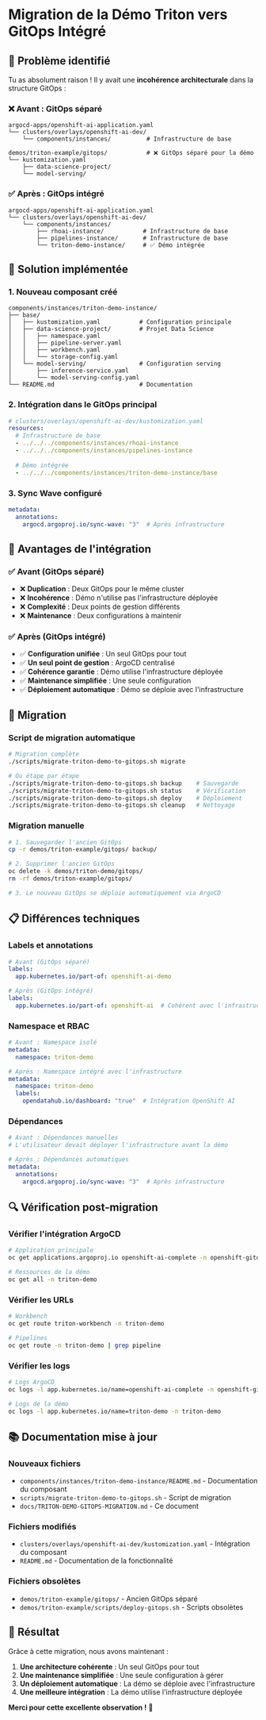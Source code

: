 # Migration de la Démo Triton vers GitOps Intégré

## 🎯 Problème identifié

Tu as absolument raison ! Il y avait une **incohérence architecturale** dans la structure GitOps :

### ❌ Avant : GitOps séparé
```
argocd-apps/openshift-ai-application.yaml
└── clusters/overlays/openshift-ai-dev/
    └── components/instances/          # Infrastructure de base

demos/triton-example/gitops/           # ❌ GitOps séparé pour la démo
└── kustomization.yaml
    ├── data-science-project/
    └── model-serving/
```

### ✅ Après : GitOps intégré
```
argocd-apps/openshift-ai-application.yaml
└── clusters/overlays/openshift-ai-dev/
    └── components/instances/
        ├── rhoai-instance/           # Infrastructure de base
        ├── pipelines-instance/       # Infrastructure de base
        └── triton-demo-instance/     # ✅ Démo intégrée
```

## 🔧 Solution implémentée

### 1. Nouveau composant créé
```
components/instances/triton-demo-instance/
├── base/
│   ├── kustomization.yaml           # Configuration principale
│   ├── data-science-project/        # Projet Data Science
│   │   ├── namespace.yaml
│   │   ├── pipeline-server.yaml
│   │   ├── workbench.yaml
│   │   └── storage-config.yaml
│   └── model-serving/               # Configuration serving
│       ├── inference-service.yaml
│       └── model-serving-config.yaml
└── README.md                        # Documentation
```

### 2. Intégration dans le GitOps principal
```yaml
# clusters/overlays/openshift-ai-dev/kustomization.yaml
resources:
  # Infrastructure de base
  - ../../../components/instances/rhoai-instance
  - ../../../components/instances/pipelines-instance
  
  # Démo intégrée
  - ../../../components/instances/triton-demo-instance/base
```

### 3. Sync Wave configuré
```yaml
metadata:
  annotations:
    argocd.argoproj.io/sync-wave: "3"  # Après infrastructure
```

## 🎯 Avantages de l'intégration

### ✅ Avant (GitOps séparé)
- ❌ **Duplication** : Deux GitOps pour le même cluster
- ❌ **Incohérence** : Démo n'utilise pas l'infrastructure déployée
- ❌ **Complexité** : Deux points de gestion différents
- ❌ **Maintenance** : Deux configurations à maintenir

### ✅ Après (GitOps intégré)
- ✅ **Configuration unifiée** : Un seul GitOps pour tout
- ✅ **Un seul point de gestion** : ArgoCD centralisé
- ✅ **Cohérence garantie** : Démo utilise l'infrastructure déployée
- ✅ **Maintenance simplifiée** : Une seule configuration
- ✅ **Déploiement automatique** : Démo se déploie avec l'infrastructure

## 🚀 Migration

### Script de migration automatique
```bash
# Migration complète
./scripts/migrate-triton-demo-to-gitops.sh migrate

# Ou étape par étape
./scripts/migrate-triton-demo-to-gitops.sh backup    # Sauvegarde
./scripts/migrate-triton-demo-to-gitops.sh status    # Vérification
./scripts/migrate-triton-demo-to-gitops.sh deploy    # Déploiement
./scripts/migrate-triton-demo-to-gitops.sh cleanup   # Nettoyage
```

### Migration manuelle
```bash
# 1. Sauvegarder l'ancien GitOps
cp -r demos/triton-example/gitops/ backup/

# 2. Supprimer l'ancien GitOps
oc delete -k demos/triton-demo/gitops/
rm -rf demos/triton-example/gitops/

# 3. Le nouveau GitOps se déploie automatiquement via ArgoCD
```

## 📋 Différences techniques

### Labels et annotations
```yaml
# Avant (GitOps séparé)
labels:
  app.kubernetes.io/part-of: openshift-ai-demo

# Après (GitOps intégré)
labels:
  app.kubernetes.io/part-of: openshift-ai  # Cohérent avec l'infrastructure
```

### Namespace et RBAC
```yaml
# Avant : Namespace isolé
metadata:
  namespace: triton-demo

# Après : Namespace intégré avec l'infrastructure
metadata:
  namespace: triton-demo
  labels:
    opendatahub.io/dashboard: "true"  # Intégration OpenShift AI
```

### Dépendances
```yaml
# Avant : Dépendances manuelles
# L'utilisateur devait déployer l'infrastructure avant la démo

# Après : Dépendances automatiques
metadata:
  annotations:
    argocd.argoproj.io/sync-wave: "3"  # Après infrastructure
```

## 🔍 Vérification post-migration

### Vérifier l'intégration ArgoCD
```bash
# Application principale
oc get applications.argoproj.io openshift-ai-complete -n openshift-gitops

# Ressources de la démo
oc get all -n triton-demo
```

### Vérifier les URLs
```bash
# Workbench
oc get route triton-workbench -n triton-demo

# Pipelines
oc get route -n triton-demo | grep pipeline
```

### Vérifier les logs
```bash
# Logs ArgoCD
oc logs -l app.kubernetes.io/name=openshift-ai-complete -n openshift-gitops

# Logs de la démo
oc logs -l app.kubernetes.io/name=triton-demo -n triton-demo
```

## 📚 Documentation mise à jour

### Nouveaux fichiers
- `components/instances/triton-demo-instance/README.md` - Documentation du composant
- `scripts/migrate-triton-demo-to-gitops.sh` - Script de migration
- `docs/TRITON-DEMO-GITOPS-MIGRATION.md` - Ce document

### Fichiers modifiés
- `clusters/overlays/openshift-ai-dev/kustomization.yaml` - Intégration du composant
- `README.md` - Documentation de la fonctionnalité

### Fichiers obsolètes
- `demos/triton-example/gitops/` - Ancien GitOps séparé
- `demos/triton-example/scripts/deploy-gitops.sh` - Scripts obsolètes

## 🎉 Résultat

Grâce à cette migration, nous avons maintenant :

1. **Une architecture cohérente** : Un seul GitOps pour tout
2. **Une maintenance simplifiée** : Une seule configuration à gérer
3. **Un déploiement automatique** : La démo se déploie avec l'infrastructure
4. **Une meilleure intégration** : La démo utilise l'infrastructure déployée

**Merci pour cette excellente observation !** 🎯 